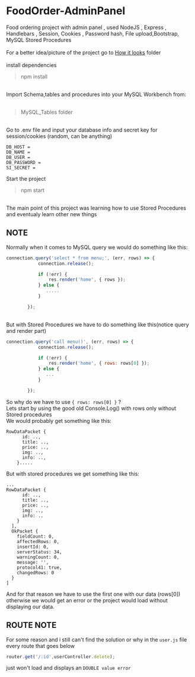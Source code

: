 # FoodOrder-AdminPanel
Food ordering project with admin panel , used NodeJS , Express , Handlebars , Session, Cookies , Password hash, File upload,Bootstrap, MySQL Stored Procedures <br><br>
For a better idea/picture of the project go to [How it looks](https://github.com/littlenines/FoodOrder-AdminPanel/tree/master/How%20it%20looks) folder <br><br>
install dependencies <br>
> npm install
<br>
Import Schema,tables and procedures into your MySQL Workbench from: <br><br>

> MySQL_Tables folder
<br>
Go to .env file and input your database info and secret key for session/cookies (random, can be anything) <br>

```
DB_HOST = 
DB_NAME = 
DB_USER = 
DB_PASSWORD = 
SI_SECRET = 
```
Start the project
> npm start
<br>
The main point of this project was learning how to use Stored Procedures and eventualy learn other new things<br>

## NOTE
Normally when it comes to MySQL query we would do something like this: <br>
```javascript
connection.query('select * from menu;', (err, rows) => {
            connection.release();

            if (!err) {
                res.render('home', { rows });
            } else {
               .....
            }

        });
```
<br>
But with Stored Procedures we have to do something like this(notice query and render part)<br>

```javascript
connection.query('call menu()', (err, rows) => {
            connection.release();

            if (!err) {
                res.render('home', { rows: rows[0] });
            } else {
               ...
            }

        });
```
So why do we have to use `{ rows: rows[0] }` ? <br>
Lets start by using the good old Console.Log() with rows only without Stored procedures<br>
We would probably get something like this: <br>
```
RowDataPacket {
      id: ..,
      title: ..,
      price: ..,
      img: ..,
      info: ..,
    }.....
```
But with stored procedures we get something like this: <br>
```
...
RowDataPacket {
      id: ..,
      title: ..,
      price: ..,
      img: ..,
      info: ..
    }
  ],
  OkPacket {
    fieldCount: 0,
    affectedRows: 0,
    insertId: 0,
    serverStatus: 34,
    warningCount: 0,
    message: '',
    protocol41: true,
    changedRows: 0
  }
]
```
And for that reason we have to use the first one with our data (rows[0]) otherwise we would get an error or the project would load without displaying our data.
## ROUTE NOTE
For some reason and i still can't find the solution or why in the `user.js` file every route that goes below <br>
```javascript
router.get('/:id',userController.delete);
```
just won't load and displays an `DOUBLE value error`
